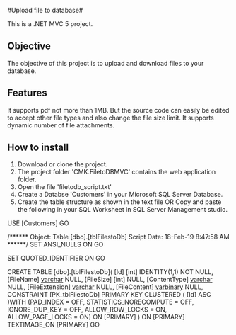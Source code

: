 #Upload file to database#

This is a .NET MVC 5 project.


Objective
----------
The objective of this project is to upload and download files to your database.


Features
---------
It supports pdf not more than 1MB. But the source code can easily be edited to accept other file types and also
change the file size limit.
It supports dynamic number of file attachments.


How to install
---------------
1. Download or clone the project.
2. The project folder 'CMK.FiletoDBMVC' contains the web application folder.
3. Open the file 'filetodb_script.txt'
4. Create a Databse 'Customers' in your Microsoft SQL Server Database.
5. Create the table structure as shown in the text file OR Copy and paste the following in your SQL Worksheet in 
SQL Server Management studio.

USE [Customers]
GO

/****** Object:  Table [dbo].[tblFilestoDb]    Script Date: 18-Feb-19 8:47:58 AM ******/
SET ANSI_NULLS ON
GO

SET QUOTED_IDENTIFIER ON
GO

CREATE TABLE [dbo].[tblFilestoDb](
	[Id] [int] IDENTITY(1,1) NOT NULL,
	[FileName] [varchar](200) NULL,
	[FileSize] [int] NULL,
	[ContentType] [varchar](200) NULL,
	[FileExtension] [varchar](10) NULL,
	[FileContent] [varbinary](max) NULL,
 CONSTRAINT [PK_tblFilestoDb] PRIMARY KEY CLUSTERED 
(
	[Id] ASC
)WITH (PAD_INDEX = OFF, STATISTICS_NORECOMPUTE = OFF, IGNORE_DUP_KEY = OFF, ALLOW_ROW_LOCKS = ON, ALLOW_PAGE_LOCKS = ON) ON [PRIMARY]
) ON [PRIMARY] TEXTIMAGE_ON [PRIMARY]
GO